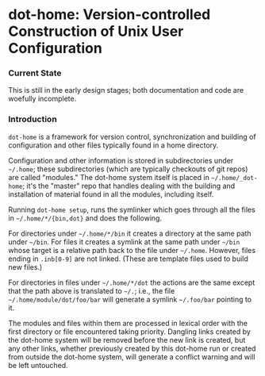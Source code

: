 dot-home: Version-controlled Construction of Unix User Configuration
====================================================================

### Current State

This is still in the early design stages; both documentation and code
are woefully incomplete.

### Introduction

`dot-home` is a framework for version control, synchronization and
building of configuration and other files typically found in a home
directory.

Configuration and other information is stored in subdirectories under
`~/.home`; these subdirectories (which are typically checkouts of git
repos) are called "modules." The dot-home system itself is placed in
`~/.home/_dot-home`; it's the "master" repo that handles dealing with
the building and installation of material found in all the modules,
including itself.

Running `dot-home setup`, runs the symlinker
which goes through all the files in `~/.home/*/{bin,dot}` and
does the following.

For directories under `~/.home/*/bin` it creates a directory at the
same path under `~/bin`. For files it creates a symlink at the same
path under `~/bin` whose target is a relative path back to the file
under `~/.home`. However, files ending in `.inb[0-9]` are not linked.
(These are template files used to build new files.)

For directories in files under `~/.home/*/dot` the actions are the
same except that the path above is translated to `~/.`; i.e., the file
`~/.home/module/dot/foo/bar` will generate a symlink `~/.foo/bar`
pointing to it.

The modules and files within them are processed in lexical order with
the first directory or file encountered taking priority. Dangling
links created by the dot-home system will be removed before the new
link is created, but any other links, whether previously created by
this dot-home run or created from outside the dot-home system, will
generate a conflict warning and will be left untouched.
